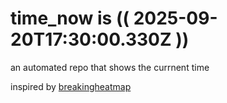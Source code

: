 # time_now is (( 2025-09-20T17:30:00.330Z ))

an automated repo that shows the currnent time

inspired by [breakingheatmap](https://github.com/breakingheatmap/breakingheatmap)